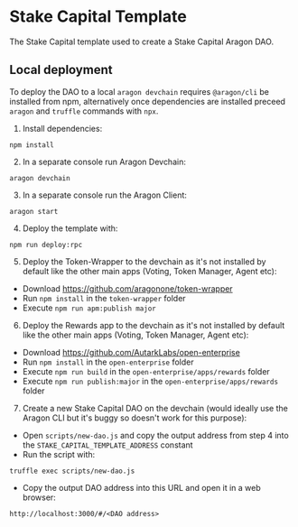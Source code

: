 # Stake Capital Template

The Stake Capital template used to create a Stake Capital Aragon DAO.

## Local deployment

To deploy the DAO to a local `aragon devchain` requires `@aragon/cli` be installed from npm, alternatively once 
dependencies are installed preceed `aragon` and `truffle` commands with `npx`.

1) Install dependencies:
```
npm install
```

2) In a separate console run Aragon Devchain:
```
aragon devchain
```

3) In a separate console run the Aragon Client:
```
aragon start
```

4) Deploy the template with:
```
npm run deploy:rpc
```

5) Deploy the Token-Wrapper to the devchain as it's not installed by default like the other main apps (Voting, Token Manager, Agent etc):
- Download https://github.com/aragonone/token-wrapper
- Run `npm install` in the `token-wrapper` folder
- Execute `npm run apm:publish major`

6) Deploy the Rewards app to the devchain as it's not installed by default like the other main apps (Voting, Token Manager, Agent etc):
- Download https://github.com/AutarkLabs/open-enterprise
- Run `npm install` in the `open-enterprise` folder
- Execute `npm run build` in the `open-enterprise/apps/rewards` folder
- Execute `npm run publish:major` in the `open-enterprise/apps/rewards` folder

7) Create a new Stake Capital DAO on the devchain (would ideally use the Aragon CLI but it's buggy so doesn't work for this purpose):
- Open `scripts/new-dao.js` and copy the output address from step 4 into the `STAKE_CAPITAL_TEMPLATE_ADDRESS` constant
- Run the script with:
```
truffle exec scripts/new-dao.js
```
- Copy the output DAO address into this URL and open it in a web browser:
```
http://localhost:3000/#/<DAO address>
```



